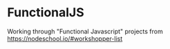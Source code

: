 # FunctionalJS
Working through "Functional Javascript" projects from https://nodeschool.io/#workshopper-list
